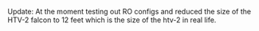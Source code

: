Update: At the moment testing out RO configs and reduced the size of the HTV-2 falcon to 12 feet which is the size of the htv-2 in real life.
